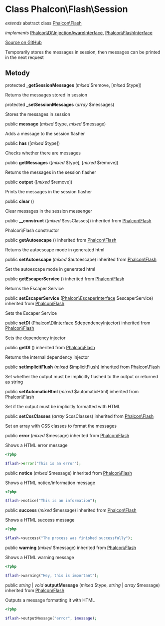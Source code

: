 # Class **Phalcon\\Flash\\Session**

*extends* abstract class [Phalcon\Flash](/[[language]]/[[version]]/api/Phalcon_Flash)

*implements* [Phalcon\Di\InjectionAwareInterface](/[[language]]/[[version]]/api/Phalcon_Di_InjectionAwareInterface), [Phalcon\FlashInterface](/[[language]]/[[version]]/api/Phalcon_FlashInterface)

<a href="https://github.com/phalcon/cphalcon/blob/master/phalcon/flash/session.zep" class="btn btn-default btn-sm">Source on GitHub</a>

Temporarily stores the messages in session, then messages can be printed in the next request

## Metody

protected **_getSessionMessages** (*mixed* $remove, [*mixed* $type])

Returns the messages stored in session

protected **_setSessionMessages** (*array* $messages)

Stores the messages in session

public **message** (*mixed* $type, *mixed* $message)

Adds a message to the session flasher

public **has** ([*mixed* $type])

Checks whether there are messages

public **getMessages** ([*mixed* $type], [*mixed* $remove])

Returns the messages in the session flasher

public **output** ([*mixed* $remove])

Prints the messages in the session flasher

public **clear** ()

Clear messages in the session messenger

public **__construct** ([*mixed* $cssClasses]) inherited from [Phalcon\Flash](/[[language]]/[[version]]/api/Phalcon_Flash)

Phalcon\\Flash constructor

public **getAutoescape** () inherited from [Phalcon\Flash](/[[language]]/[[version]]/api/Phalcon_Flash)

Returns the autoescape mode in generated html

public **setAutoescape** (*mixed* $autoescape) inherited from [Phalcon\Flash](/[[language]]/[[version]]/api/Phalcon_Flash)

Set the autoescape mode in generated html

public **getEscaperService** () inherited from [Phalcon\Flash](/[[language]]/[[version]]/api/Phalcon_Flash)

Returns the Escaper Service

public **setEscaperService** ([Phalcon\EscaperInterface](/[[language]]/[[version]]/api/Phalcon_EscaperInterface) $escaperService) inherited from [Phalcon\Flash](/[[language]]/[[version]]/api/Phalcon_Flash)

Sets the Escaper Service

public **setDI** ([Phalcon\DiInterface](/[[language]]/[[version]]/api/Phalcon_DiInterface) $dependencyInjector) inherited from [Phalcon\Flash](/[[language]]/[[version]]/api/Phalcon_Flash)

Sets the dependency injector

public **getDI** () inherited from [Phalcon\Flash](/[[language]]/[[version]]/api/Phalcon_Flash)

Returns the internal dependency injector

public **setImplicitFlush** (*mixed* $implicitFlush) inherited from [Phalcon\Flash](/[[language]]/[[version]]/api/Phalcon_Flash)

Set whether the output must be implicitly flushed to the output or returned as string

public **setAutomaticHtml** (*mixed* $automaticHtml) inherited from [Phalcon\Flash](/[[language]]/[[version]]/api/Phalcon_Flash)

Set if the output must be implicitly formatted with HTML

public **setCssClasses** (*array* $cssClasses) inherited from [Phalcon\Flash](/[[language]]/[[version]]/api/Phalcon_Flash)

Set an array with CSS classes to format the messages

public **error** (*mixed* $message) inherited from [Phalcon\Flash](/[[language]]/[[version]]/api/Phalcon_Flash)

Shows a HTML error message

```php
<?php

$flash->error("This is an error");

```

public **notice** (*mixed* $message) inherited from [Phalcon\Flash](/[[language]]/[[version]]/api/Phalcon_Flash)

Shows a HTML notice/information message

```php
<?php

$flash->notice("This is an information");

```

public **success** (*mixed* $message) inherited from [Phalcon\Flash](/[[language]]/[[version]]/api/Phalcon_Flash)

Shows a HTML success message

```php
<?php

$flash->success("The process was finished successfully");

```

public **warning** (*mixed* $message) inherited from [Phalcon\Flash](/[[language]]/[[version]]/api/Phalcon_Flash)

Shows a HTML warning message

```php
<?php

$flash->warning("Hey, this is important");

```

public *string* | *void* **outputMessage** (*mixed* $type, *string* | *array* $message) inherited from [Phalcon\Flash](/[[language]]/[[version]]/api/Phalcon_Flash)

Outputs a message formatting it with HTML

```php
<?php

$flash->outputMessage("error", $message);

```
